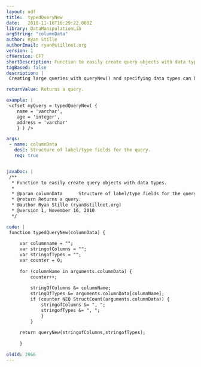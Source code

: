 ```yaml
---
layout: udf
title:  typedQueryNew
date:   2010-11-16T16:29:22.000Z
library: DataManipulationLib
argString: "columnData"
author: Ryan Stille
authorEmail: ryan@stillnet.org
version: 1
cfVersion: CF7
shortDescription: Function to easily create query objects with data types.
tagBased: false
description: |
 Creating large queries with queryNew() and specifying data types can be frustrating.  The long comma separated lists of fields and datatypes can be hard to correlate.  This function makes it easier to create queries with datatypes specified.

returnValue: Returns a query.

example: |
 <cfset myQuery = typedQueryNew( {
    name = 'varchar',
    age = 'integer',
    address = 'varchar'
    } ) />

args:
 - name: columnData
   desc: Structure of label/type fields for the query.
   req: true


javaDoc: |
 /**
  * Function to easily create query objects with data types.
  * 
  * @param columnData      Structure of label/type fields for the query. (Required)
  * @return Returns a query. 
  * @author Ryan Stille (ryan@stillnet.org) 
  * @version 1, November 16, 2010 
  */

code: |
 function typedQueryNew(columnData) {
     
     var columnname = "";
     var stringofColumns = "";
     var stringofTypes = "";
     var counter = 0;
     
     for (columnName in arguments.columnData) {
         counter++;
             
         stringOfColumns &= columnName;
         stringOfTypes &= arguments.columnData[columnName];
         if (counter NEQ StructCount(arguments.columnData)) {
             stringofColumns &= ", ";
             stringofTypes &= ", ";
             }
         }
 
     return queryNew(stringofColumns,stringofTypes);
 
     }

oldId: 2066
---
```


